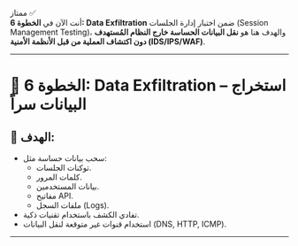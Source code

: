ممتاز ✅  
أنت الآن في **الخطوة 6: Data Exfiltration** ضمن اختبار إدارة الجلسات (Session Management Testing)، والهدف هنا هو **نقل البيانات الحساسة خارج النظام المُستهدف دون اكتشاف العملية من قبل الأنظمة الأمنية (IDS/IPS/WAF)**.

---

# 🧪 الخطوة 6: Data Exfiltration – استخراج البيانات سراً

## 🎯 الهدف:
- سحب بيانات حساسة مثل:
  - توكنات الجلسات.
  - كلمات المرور.
  - بيانات المستخدمين.
  - مفاتيح API.
  - ملفات السجل (Logs).
- تفادي الكشف باستخدام تقنيات ذكية.
- استخدام قنوات غير متوقعة لنقل البيانات (DNS, HTTP, ICMP).

---
